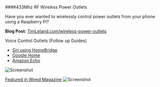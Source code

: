 ####433Mhz RF Wireless Power Outlets

Have you ever wanted to wirelessly control power outlets from your phone using a Raspberry Pi? 

**Blog Post:** [TimLeland.com/wireless-power-outlets](https://timleland.com/wireless-power-outlets/)

Voice Control Outlets (Follow up Guides)
* [Siri using HomeBridge](https://timleland.com/use-siri-to-control-wireless-power-outlets-homebridge/)
* [Google Home](https://timleland.com/use-google-home-to-control-wireless-power-outlets/)
* [Amazon Echo](https://timleland.com/use-amazon-echo-to-control-wireless-power-outlets/)

![Screenshot](http://i0.wp.com/timleland.com/wp-content/uploads/2014/12/15721754859_1301df94c1_o-e1417497266426-225x300.jpg?resize=225%2C300)


[Featured in Wired Magazine](http://www.wired.co.uk/magazine/archive/2016/05/how-to/raspberry-pi-power-outlets-tutorial)
![Screenshot](https://i1.wp.com/timleland.com/wp-content/uploads/2014/12/Wired.jpg?zoom=2&resize=750%2C410&ssl=1)
